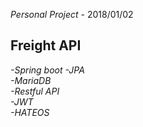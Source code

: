 *Personal Project* - 2018/01/02   

## Freight API  

*-Spring boot*
*-JPA*  
*-MariaDB*  
*-Restful API*  
*-JWT*  
*-HATEOS*  

